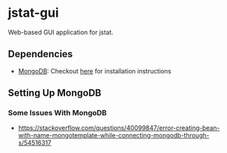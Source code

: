 # jstat-gui

Web-based GUI application for jstat.

## Dependencies

- <a href="https://www.mongodb.com/">MongoDB</a>: Checkout <a href="https://docs.mongodb.com/manual/installation/">here</a> for installation instructions 


## Setting Up MongoDB

### Some Issues With MongoDB
- https://stackoverflow.com/questions/40099847/error-creating-bean-with-name-mongotemplate-while-connecting-mongodb-through-s/54516317
